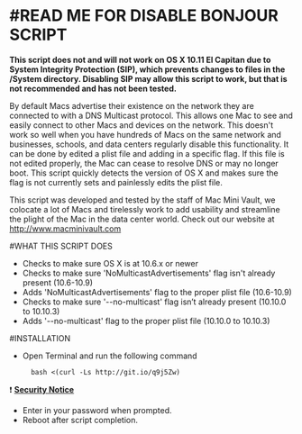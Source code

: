 #READ ME FOR DISABLE BONJOUR SCRIPT
===========

**This script does not and will not work on OS X 10.11 El Capitan due to System Integrity Protection (SIP), which prevents changes to files in the /System directory. Disabling SIP may allow this script to work, but that is not recommended and has not been tested.**

By default Macs advertise their existence on the network they are connected to with a DNS Multicast protocol.  This allows one Mac to see and easily connect to other Macs and devices on the network.  This doesn't work so well when you have hundreds of Macs on the same network and businesses, schools, and data centers regularly disable this functionality.  It can be done by edited a plist file and adding in a specific flag.  If this file is not edited properly, the Mac can cease to resolve DNS or may no longer boot.  This script quickly detects the version of OS X and makes sure the flag is not currently sets and painlessly edits the plist file.

This script was developed and tested by the staff of Mac Mini Vault, we colocate a lot of Macs and tirelessly work to add usability and streamline the plight of the Mac in the data center world.  Check out our website at http://www.macminivault.com

#WHAT THIS SCRIPT DOES
+ Checks to make sure OS X is at 10.6.x or newer
+ Checks to make sure 'NoMulticastAdvertisements' flag isn't already present (10.6-10.9)
+ Adds 'NoMulticastAdvertisements' flag to the proper plist file (10.6-10.9)
+ Checks to make sure '--no-multicast' flag isn’t already present (10.10.0 to 10.10.3)
+ Adds '--no-multicast' flag to the proper plist file (10.10.0 to 10.10.3)

#INSTALLATION

+ Open Terminal and run the following command

        bash <(curl -Ls http://git.io/q9j5Zw)
:exclamation: [**Security Notice**](https://github.com/MacMiniVault/Mac-Scripts#readme)

+ Enter in your password when prompted.
+ Reboot after script completion.
